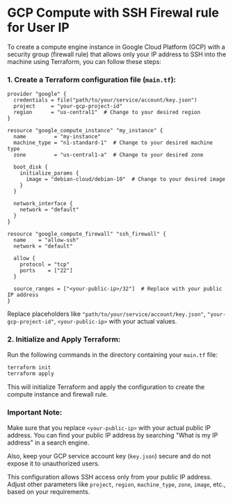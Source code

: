 # GCP Compute with SSH Firewal rule for User IP

To create a compute engine instance in Google Cloud Platform (GCP) with a security group (firewall rule) that allows only your IP address to SSH into the machine using Terraform, you can follow these steps:

### 1. Create a Terraform configuration file (`main.tf`):

```hcl
provider "google" {
  credentials = file("path/to/your/service/account/key.json")
  project     = "your-gcp-project-id"
  region      = "us-central1"  # Change to your desired region
}

resource "google_compute_instance" "my_instance" {
  name         = "my-instance"
  machine_type = "n1-standard-1"  # Change to your desired machine type
  zone         = "us-central1-a"  # Change to your desired zone

  boot_disk {
    initialize_params {
      image = "debian-cloud/debian-10"  # Change to your desired image
    }
  }

  network_interface {
    network = "default"
  }
}

resource "google_compute_firewall" "ssh_firewall" {
  name    = "allow-ssh"
  network = "default"

  allow {
    protocol = "tcp"
    ports    = ["22"]
  }

  source_ranges = ["<your-public-ip>/32"]  # Replace with your public IP address
}
```

Replace placeholders like `"path/to/your/service/account/key.json"`, `"your-gcp-project-id"`, `<your-public-ip>` with your actual values.

### 2. Initialize and Apply Terraform:

Run the following commands in the directory containing your `main.tf` file:

```bash
terraform init
terraform apply
```

This will initialize Terraform and apply the configuration to create the compute instance and firewall rule.

### Important Note:

Make sure that you replace `<your-public-ip>` with your actual public IP address. You can find your public IP address by searching "What is my IP address" in a search engine.

Also, keep your GCP service account key (`key.json`) secure and do not expose it to unauthorized users.

This configuration allows SSH access only from your public IP address. Adjust other parameters like `project`, `region`, `machine_type`, `zone`, `image`, etc., based on your requirements.